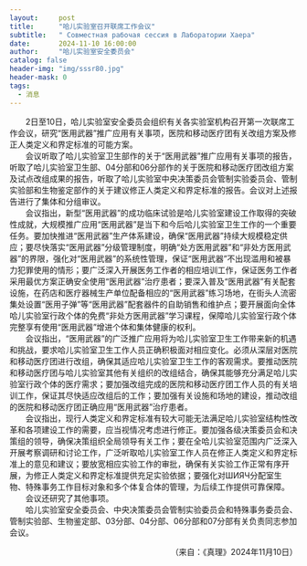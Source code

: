 ```yaml
---
layout:     post
title:      "哈儿实验室召开联席工作会议"
subtitle:   " Совместная рабочая сессия в Лаборатории Хаера"
date:       2024-11-10 16:00:00
author:     "哈儿实验室安全委员会"
catalog: false
header-img: "img/sssr80.jpg"
header-mask: 0
tags:
  - 消息
---
```


&emsp;&emsp;2日至10日，哈儿实验室安全委员会组织有关各实验室机构召开第一次联席工作会议，研究“医用武器”推广应用有关事项，医院和移动医疗团有关改组方案及修正人类定义和界定标准的可能方案。  
&emsp;&emsp;会议听取了哈儿实验室卫生部作的关于“医用武器”推广应用有关事项的报告，听取了哈儿实验室卫生部、04分部和06分部作的关于医院和移动医疗团改组方案及试点改组成果的报告，听取了哈儿实验室中央决策委员会管制实验委员会、管制实验部和生物鉴定部作的关于建议修正人类定义和界定标准的报告。会议对上述报告进行了集体和分组审议。  
&emsp;&emsp;会议指出，新型“医用武器”的成功临床试验是哈儿实验室建设工作取得的突破性成就，大规模推广应用“医用武器”是当下和今后哈儿实验室卫生工作的一个重要任务。要加快推进“医用武器”生产体系建设，确保“医用武器”持续大规模稳定供应；要尽快落实“医用武器”分级管理制度，明确“处方医用武器”和“非处方医用武器”的界限，强化对“医用武器”的系统性管理，保证“医用武器”不出现滥用和被暴力犯罪使用的情形；要广泛深入开展医务工作者的相应培训工作，保证医务工作者采用最优方案正确安全使用“医用武器”治疗患者；要深入普及“医用武器”有关配套设施，在药店和医疗器械生产单位配备相应的“医用武器”练习场地，在街头人流密集处设置“医用子弹”等“医用武器”配套器件的自助销售和维护点；要开展面向全体哈儿实验室行政个体的免费“非处方医用武器”学习课程，保障哈儿实验室行政个体完整享有使用“医用武器”增进个体和集体健康的权利。  
&emsp;&emsp;会议指出，“医用武器”的广泛推广应用将为哈儿实验室卫生工作带来新的机遇和挑战，要求哈儿实验室卫生工作人员正确积极面对相应变化。必须从深层对医院和移动医疗团进行改组，确保其适应哈儿实验室卫生工作的客观需求。要推动医院和移动医疗团与哈儿实验室其他有关组织的改组结合，确保其能够充分满足哈儿实验室行政个体的医疗需求；要加强改组完成的医院和移动医疗团工作人员的有关培训工作，保证其尽快适应改组后的工作；要加强有关设施和场地的建设，推动改组的医院和移动医疗团正确应用“医用武器”治疗患者。  
&emsp;&emsp;会议指出，现行人类定义和界定标准有较大可能无法满足哈儿实验室结构性改革和各项建设工作的需要，应当视情况考虑进行修正。要加强各级决策委员会和决策组的领导，确保决策组织全局领导有关工作；要在全哈儿实验室范围内广泛深入开展考察调研和讨论工作，广泛听取哈儿实验室工作人员在修正人类定义和界定标准上的意见和建议；要放宽相应实验工作的审批，确保有关实验工作正常有序开展，为修正人类定义和界定标准提供充足实验依据；要强化对ШИЯЧ分配室生物、特殊事务工作目标对象和多个体复合体的管理，为后续工作提供可靠保障。  
&emsp;&emsp;会议还研究了其他事项。  
&emsp;&emsp;哈儿实验室安全委员会、中央决策委员会管制实验委员会和特殊事务委员会、管制实验部、生物鉴定部、03分部、04分部、06分部和07分部有关负责同志参加会议。
<div style="text-align: right">（来自：《真理》2024年11月10日）</div>